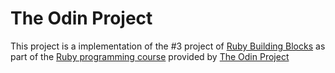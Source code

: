 # The Odin Project

This project is a implementation of the #3 project of [Ruby Building Blocks](http://www.theodinproject.com/ruby-programming/building-blocks)  as part of the [Ruby programming course](http://www.theodinproject.com/ruby-programming) provided by [The Odin Project](http://theodinproject.com)
